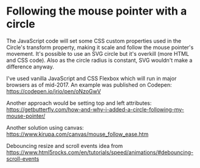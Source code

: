 # Following the mouse pointer with a circle
The JavaScript code will set some CSS custom properties used in the Circle's transform property, making it scale and follow the mouse pointer's movement.
It's possible to use an SVG circle but it's overkill (more HTML and CSS code). Also as the circle radius is constant, SVG wouldn't make a difference anyway.

I've used vanilla JavaScript and CSS Flexbox which will run in major browsers as of mid-2017. An example was published on Codepen:
https://codepen.io/jrio/pen/oNzoGwV


Another approach would be setting top and left attributes:
https://getbutterfly.com/how-and-why-i-added-a-circle-following-my-mouse-pointer/

Another solution using canvas:
https://www.kirupa.com/canvas/mouse_follow_ease.htm

Debouncing resize and scroll events idea from https://www.html5rocks.com/en/tutorials/speed/animations/#debouncing-scroll-events
